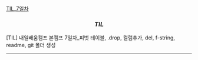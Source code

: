 [TIL_7일차](https://bmk0703.tistory.com/18)
### <center> *TIL* </center>
[TIL] 내일배움캠프 본캠프 7일차_피벗 테이블, .drop, 컬럼추가, del, f-string, readme, git 폴더 생성

---